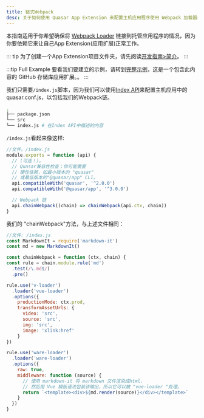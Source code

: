 ```yaml
---
title: 链式Webpack
desc: 关于如何使用 Quasar App Extension 来配置主机应用程序使用 Webpack 加载器的技巧和窍门。
---
```


本指南适用于你希望确保将 [Webpack Loader](https://webpack.js.org/loaders/) 链接到托管应用程序的情况，因为你要依赖它来让自己App Extension(应用扩展)正常工作。

::: tip
为了创建一个App Extension项目文件夹，请先阅读[开发指南>简介](/app-extensions/development-guide/introduction)。
:::

:::tip Full Example
要看我们要建立的示例，请转到[完整示例](https://github.com/quasarframework/app-extension-examples/tree/v2/chain-webpack)，这是一个包含此内容的 GitHub 存储库应用扩展。。
:::

我们只需要`/index.js`脚本，因为我们可以使用[Index API](/app-extensions/development-guide/index-api)来配置主机应用中的quasar.conf.js，以包括我们的Webpack链。

```bash
.
├── package.json
└── src
└── index.js # 在Index API中描述的内容
```

`/index.js`看起来像这样:

```js
//文件。/index.js
module.exports = function (api) {
  // (可选！)。
  // Quasar兼容性检查；你可能需要
  // 硬性依赖，如最小版本的 "quasar"
  // 或最低版本的"@quasar/app" CLI。
  api.compatibleWith('quasar', '^2.0.0')
  api.compatibleWith('@quasar/app', '^3.0.0')

  // Webpack 链
  api.chainWebpack((chain) => chainWebpack(api.ctx, chain))
}
```

我们的 "chainWebpack"方法，与上述文件相同：

```js
//文件: /index.js
const MarkdownIt = require('markdown-it')
const md = new MarkdownIt()

const chainWebpack = function (ctx, chain) {
const rule = chain.module.rule('md')
  .test(/\.md$/)
  .pre()

rule.use('v-loader')
  .loader('vue-loader')
  .options({
    productionMode: ctx.prod,
    transformAssetUrls: {
      video: 'src',
      source: 'src',
      img: 'src',
      image: 'xlink:href'
    }
})

rule.use('ware-loader')
  .loader('ware-loader')
  .options({
    raw: true,
    middleware: function (source) {
      // 使用 markdown-it 将 markdown 文件渲染成html，
      // 然后用 Vue 模板语法包装该输出，所以它可以被 "vue-loader "处理。
      return `<template><div>${md.render(source)}</div></template>`
    }
  })
}
```


